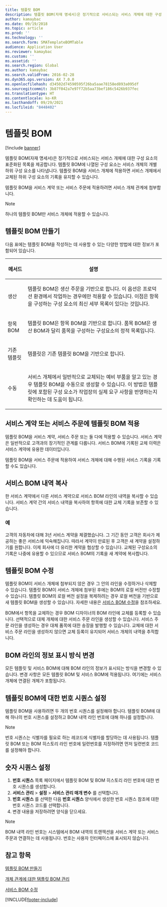 ```yaml
---
title: 템플릿 BOM
description: 템플릿 BOM(자재 명세서)은 정기적으로 서비스되는 서비스 개체에 대한 구성 요소의 표준화된 목록을 제공합니다.
author: kamaybac
ms.date: 09/19/2018
ms.topic: article
ms.prod: ''
ms.technology: ''
ms.search.form: SMATemplateBOMTable
audience: Application User
ms.reviewer: kamaybac
ms.custom: ''
ms.assetid: ''
ms.search.region: Global
ms.author: kamaybac
ms.search.validFrom: 2016-02-28
ms.dyn365.ops.version: AX 7.0.0
ms.openlocfilehash: d34502d74590595f26ba5aae78158ed893a095df
ms.sourcegitcommit: 3b87f042a7e97f72b5aa73bef186c5426b937fec
ms.translationtype: HT
ms.contentlocale: ko-KR
ms.lasthandoff: 09/29/2021
ms.locfileid: "8448402"
---
```

# <a name="template-boms"></a>템플릿 BOM

[!include [banner](../includes/banner.md)]

템플릿 BOM(자재 명세서)은 정기적으로 서비스되는 서비스 개체에 대한 구성 요소의 표준화된 목록을 제공합니다. 템플릿 BOM에 나열된 구성 요소는 서비스 개체의 개별 하위 구성 요소를 나타냅니다. 템플릿 BOM을 서비스 개체에 적용하면 서비스 개체에서 교체된 하위 구성 요소의 기록을 유지할 수 있습니다.

템플릿 BOM을 서비스 계약 또는 서비스 주문에 적용하려면 서비스 개체 관계에 첨부합니다.

> [!NOTE]
> 하나의 템플릿 BOM만 서비스 개체에 적용할 수 있습니다.

## <a name="create-a-template-bom"></a>템플릿 BOM 만들기

다음 표에는 템플릿 BOM을 작성하는 데 사용할 수 있는 다양한 방법에 대한 정보가 포함되어 있습니다.

<table>
<colgroup>
<col />
<col />
</colgroup>
<thead>
<tr class="header">
<th><p>메서드</p></th>
<th><p>설명</p></th>
</tr>
</thead>
<tbody>
<tr class="odd">
<td><p>생산</p></td>
<td><p>템플릿 BOM은 생산 주문을 기반으로 합니다. 이 옵션은 프로덕션 환경에서 작업하는 경우에만 적용할 수 있습니다. 이점은 항목을 구성하는 구성 요소의 최신 세부 목록이 있다는 것입니다.</p></td>
</tr>
<tr class="even">
<td><p>항목 BOM</p></td>
<td><p>템플릿 BOM은 항목 BOM을 기반으로 합니다. 품목 BOM은 생산 BOM과 달리 품목을 구성하는 구성요소의 정적 목록입니다.</p></td>
</tr>
<tr class="odd">
<td><p>기존 템플릿</p></td>
<td><p>템플릿은 기존 템플릿 BOM을 기반으로 합니다.</p></td>
</tr>
<tr class="even">
<td><p>수동</p></td>
<td><p>서비스 개체에서 일반적으로 교체되는 예비 부품을 알고 있는 경우 템플릿 BOM을 수동으로 생성할 수 있습니다. 이 방법은 템플릿에 포함된 구성 요소가 작업장의 실제 요구 사항을 반영하는지 확인하는 데 도움이 됩니다.</p></td>
</tr>
</tbody>
</table>

## <a name="apply-the-template-bom-to-a-service-agreement-or-service-order"></a>서비스 계약 또는 서비스 주문에 템플릿 BOM 적용

템플릿 BOM을 서비스 계약, 서비스 주문 또는 둘 다에 적용할 수 있습니다. 서비스 계약은 일반적으로 고객과의 장기적인 관계를 다룹니다. 서비스 BOM에 기록된 교체 이력은 서비스 계약에 유용한 데이터입니다.

템플릿 BOM을 서비스 주문에 적용하여 서비스 개체에 대해 수행된 서비스 기록을 기록할 수도 있습니다.

## <a name="copy-the-history-of-a-service-bom"></a>서비스 BOM 내역 복사

한 서비스 계약에서 다른 서비스 계약으로 서비스 BOM 라인의 내역을 복사할 수 있습니다. 서비스 계약 간의 서비스 내역을 복사하여 항목에 대한 교체 기록을 보존할 수 있습니다.

### <a name="example"></a>예

고객의 자동차에 대해 3년 서비스 계약을 체결했습니다. 그 기간 동안 고객은 회사가 제공하는 좋은 서비스에 익숙해집니다. 따라서 계약이 만료된 후 고객은 새 계약을 설정하기를 원합니다. 이제 회사에 더 유리한 계약을 협상할 수 있습니다. 교체된 구성요소의 기록은 나중에 유용할 수 있으므로 서비스 BOM의 기록을 새 계약에 복사합니다.

## <a name="modify-the-template-bom"></a>템플릿 BOM 수정

템플릿 BOM이 서비스 개체에 첨부되지 않은 경우 그 안의 라인을 수정하거나 삭제할 수 있습니다. 템플릿 BOM이 서비스 개체에 첨부된 후에는 BOM의 로컬 버전만 수정할 수 있습니다. 템플릿 BOM의 로컬 버전 설정을 복제하려는 경우 로컬 버전을 기반으로 새 템플릿 BOM을 생성할 수 있습니다. 자세한 내용은 [서비스 BOM 수정](modify-service-bom.md)을 참조하세요.

BOM에서 항목을 교체하는 경우 BOM 디자이너의 BOM 라인에 교체를 등록할 수 있습니다. 선택적으로 대체 개체에 대한 서비스 주문 라인을 생성할 수 있습니다. 서비스 주문 라인을 생성하는 경우 대체 품목에 대한 송장을 발행할 수 있습니다. 교체에 대한 서비스 주문 라인을 생성하지 않으면 교체 등록이 유지되어 서비스 개체의 내역을 추적합니다.

## <a name="change-how-information-on-the-bom-line-is-displayed"></a>BOM 라인의 정보 표시 방식 변경

모든 템플릿 및 서비스 BOM에 대해 BOM 라인의 정보가 표시되는 방식을 변경할 수 있습니다. 변경 사항은 모든 템플릿 BOM 및 서비스 BOM에 적용됩니다. 여기에는 서비스 개체에 연결된 개체가 포함됩니다.

## <a name="set-up-number-sequences-for-template-boms"></a>템플릿 BOM에 대한 번호 시퀀스 설정

템플릿 BOM을 사용하려면 두 개의 번호 시퀀스를 설정해야 합니다. 템플릿 BOM에 대해 하나의 번호 시퀀스를 설정하고 BOM 내역 라인 번호에 대해 하나를 설정합니다.

> [!NOTE]
> 번호 시퀀스는 식별자를 필요로 하는 레코드에 식별자를 할당하는 데 사용됩니다. 템플릿 BOM 또는 BOM 히스토리 라인 번호에 일련번호를 지정하려면 먼저 일련번호 코드를 설정해야 합니다.

## <a name="set-up-number-sequences"></a>숫자 시퀀스 설정

1. **번호 시퀀스** 목록 페이지에서 템플릿 BOM 및 BOM 히스토리 라인 번호에 대한 번호 시퀀스를 생성합니다.
1. **서비스 관리** \> **설정** \> **서비스 관리 매개 변수** 를 선택합니다.
1. **번호 시퀀스** 를 선택한 다음 **번호 시퀀스** 양식에서 생성한 번호 시퀀스 참조에 대한 번호 시퀀스 코드를 선택합니다.
1. 변경 내용을 저장하려면 양식을 닫으세요.

> [!NOTE]
> BOM 내역 라인 번호는 시스템에서 BOM 내역의 트랜잭션을 서비스 계약 또는 서비스 주문과 연결하는 데 사용됩니다. 번호는 사용자 인터페이스에 표시되지 않습니다.

## <a name="see-also"></a>참고 항목

[템플릿 BOM 만들기](create-template-bom.md)

[개체 관계에 대한 템플릿 BOM 관리](manage-template-boms-on-object-relations.md)

[서비스 BOM 수정](modify-service-bom.md)

[!INCLUDE[footer-include](../../includes/footer-banner.md)]
